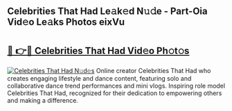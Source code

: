 ## Celebrities That Had Le𝚊k𝚎d N𝚞𝚍e - Part-Oia Vid𝚎o Le𝚊ks Photos eixVu

# <h2><a href="http://fbfiqt.evod.top/?m=Celebrities+That+Had">🔗 👉🔴 Celebrities That Had Vid𝚎o Ph𝚘t𝚘s</a></h2>

[![Celebrities That Had N𝚞d𝚎s](https://i.imgur.com/8V9OHl7.gif)](http://fbfiqt.evod.top/?m=Celebrities+That+Had)
Online creator Celebrities That Had who creates engaging lifestyle and dance content, featuring solo and collaborative dance trend performances and mini vlogs. Inspiring role model Celebrities That Had, recognized for their dedication to empowering others and making a difference. 

